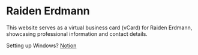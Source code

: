 # Raiden Erdmann

This website serves as a virtual business card (vCard) for Raiden Erdmann, showcasing professional information and contact details.

Setting up Windows? [Notion](https://raiden-e.notion.site/Workflow-Windows-809c83f08feb464aab2884717f6ec9ce?pvs=4)
